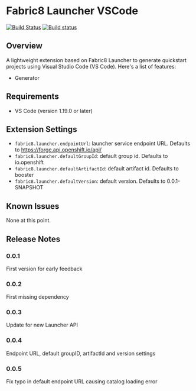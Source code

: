 # Fabric8 Launcher VSCode

[![Build Status](https://semaphoreci.com/api/v1/fabric8-launcher/launcher-vscode-extension/branches/master/badge.svg)](https://semaphoreci.com/fabric8-launcher/launcher-vscode-extension)
[![Build status](https://ci.appveyor.com/api/projects/status/yomg02ev76ryron9?svg=true)](https://ci.appveyor.com/project/jeffmaury/fabric8-launcher-vscode-extension)

## Overview

A lightweight extension based on Fabric8 Launcher to generate quickstart projects using Visual Studio Code (VS Code). Here's a list of features:

- Generator

## Requirements

- VS Code (version 1.19.0 or later)

## Extension Settings

* `fabric8.launcher.endpointUrl`: launcher service endpoint URL. Defaults to https://forge.api.openshift.io/api/
* `fabric8.launcher.defaultGroupId`: default group id. Defaults to io.openshift
* `fabric8.launcher.defaultArtifactId`: default artifact id. Defaults to booster
* `fabric8.launcher.defaultVersion`: default version. Defaults to 0.0.1-SNAPSHOT

## Known Issues

None at this point.

## Release Notes

### 0.0.1

First version for early feedback

### 0.0.2

First missing dependency

### 0.0.3

Update for new Launcher API

### 0.0.4

Endpoint URL, default groupID, artifactId and version settings

### 0.0.5

Fix typo in default endpoint URL causing catalog loading error


